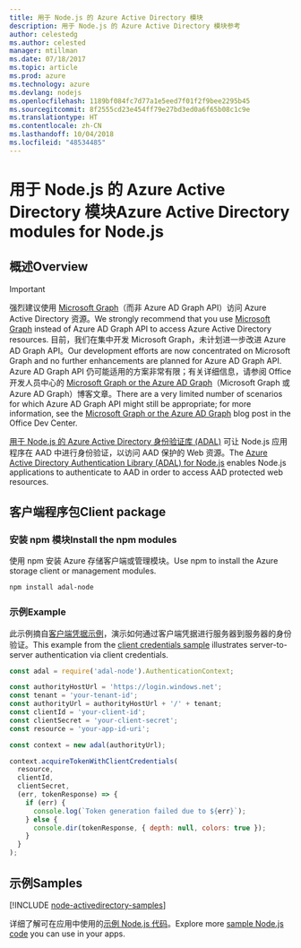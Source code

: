 ```yaml
---
title: 用于 Node.js 的 Azure Active Directory 模块
description: 用于 Node.js 的 Azure Active Directory 模块参考
author: celestedg
ms.author: celested
manager: mtillman
ms.date: 07/18/2017
ms.topic: article
ms.prod: azure
ms.technology: azure
ms.devlang: nodejs
ms.openlocfilehash: 1189bf084fc7d77a1e5eed7f01f2f9bee2295b45
ms.sourcegitcommit: 8f2555cd23e454ff79e27bd3ed0a6f65b08c1c9e
ms.translationtype: HT
ms.contentlocale: zh-CN
ms.lasthandoff: 10/04/2018
ms.locfileid: "48534485"
---
```

# <a name="azure-active-directory-modules-for-nodejs"></a><span data-ttu-id="f494d-103">用于 Node.js 的 Azure Active Directory 模块</span><span class="sxs-lookup"><span data-stu-id="f494d-103">Azure Active Directory modules for Node.js</span></span>

## <a name="overview"></a><span data-ttu-id="f494d-104">概述</span><span class="sxs-lookup"><span data-stu-id="f494d-104">Overview</span></span>

> [!IMPORTANT]
> <span data-ttu-id="f494d-105">强烈建议使用 [Microsoft Graph](https://graph.microsoft.io/)（而非 Azure AD Graph API）访问 Azure Active Directory 资源。</span><span class="sxs-lookup"><span data-stu-id="f494d-105">We strongly recommend that you use [Microsoft Graph](https://graph.microsoft.io/) instead of Azure AD Graph API to access Azure Active Directory resources.</span></span> <span data-ttu-id="f494d-106">目前，我们在集中开发 Microsoft Graph，未计划进一步改进 Azure AD Graph API。</span><span class="sxs-lookup"><span data-stu-id="f494d-106">Our development efforts are now concentrated on Microsoft Graph and no further enhancements are planned for Azure AD Graph API.</span></span> <span data-ttu-id="f494d-107">Azure AD Graph API 仍可能适用的方案非常有限；有关详细信息，请参阅 Office 开发人员中心的 [Microsoft Graph or the Azure AD Graph](https://dev.office.com/blogs/microsoft-graph-or-azure-ad-graph)（Microsoft Graph 或 Azure AD Graph）博客文章。</span><span class="sxs-lookup"><span data-stu-id="f494d-107">There are a very limited number of scenarios for which Azure AD Graph API might still be appropriate; for more information, see the [Microsoft Graph or the Azure AD Graph](https://dev.office.com/blogs/microsoft-graph-or-azure-ad-graph) blog post in the Office Dev Center.</span></span>

<span data-ttu-id="f494d-108">[用于 Node.js 的 Azure Active Directory 身份验证库 (ADAL)](https://www.npmjs.com/package/adal-node) 可让 Node.js 应用程序在 AAD 中进行身份验证，以访问 AAD 保护的 Web 资源。</span><span class="sxs-lookup"><span data-stu-id="f494d-108">The [Azure Active Directory Authentication Library (ADAL) for Node.js](https://www.npmjs.com/package/adal-node) enables Node.js applications to authenticate to AAD in order to access AAD protected web resources.</span></span>

## <a name="client-package"></a><span data-ttu-id="f494d-109">客户端程序包</span><span class="sxs-lookup"><span data-stu-id="f494d-109">Client package</span></span>

### <a name="install-the-npm-modules"></a><span data-ttu-id="f494d-110">安装 npm 模块</span><span class="sxs-lookup"><span data-stu-id="f494d-110">Install the npm modules</span></span>

<span data-ttu-id="f494d-111">使用 npm 安装 Azure 存储客户端或管理模块。</span><span class="sxs-lookup"><span data-stu-id="f494d-111">Use npm to install the Azure storage client or management modules.</span></span>

```bash
npm install adal-node
```   

### <a name="example"></a><span data-ttu-id="f494d-112">示例</span><span class="sxs-lookup"><span data-stu-id="f494d-112">Example</span></span>

<span data-ttu-id="f494d-113">此示例摘自[客户端凭据示例](https://github.com/MSOpenTech/azure-activedirectory-library-for-nodejs/blob/master/sample/client-credentials-sample.js)，演示如何通过客户端凭据进行服务器到服务器的身份验证。</span><span class="sxs-lookup"><span data-stu-id="f494d-113">This example from the [client credentials sample](https://github.com/MSOpenTech/azure-activedirectory-library-for-nodejs/blob/master/sample/client-credentials-sample.js) illustrates server-to-server authentication via client credentials.</span></span>

```javascript
const adal = require('adal-node').AuthenticationContext;

const authorityHostUrl = 'https://login.windows.net';
const tenant = 'your-tenant-id';
const authorityUrl = authorityHostUrl + '/' + tenant;
const clientId = 'your-client-id';
const clientSecret = 'your-client-secret';
const resource = 'your-app-id-uri';

const context = new adal(authorityUrl);

context.acquireTokenWithClientCredentials(
  resource,
  clientId,
  clientSecret,
  (err, tokenResponse) => {
    if (err) {
      console.log(`Token generation failed due to ${err}`);
    } else {
      console.dir(tokenResponse, { depth: null, colors: true });
    }
  }
);
```

## <a name="samples"></a><span data-ttu-id="f494d-114">示例</span><span class="sxs-lookup"><span data-stu-id="f494d-114">Samples</span></span>

[!INCLUDE [node-activedirectory-samples](../docs-ref-conceptual/includes/activedirectory-samples.md)]

<span data-ttu-id="f494d-115">详细了解可在应用中使用的[示例 Node.js 代码](https://azure.microsoft.com/resources/samples/?platform=nodejs)。</span><span class="sxs-lookup"><span data-stu-id="f494d-115">Explore more [sample Node.js code](https://azure.microsoft.com/resources/samples/?platform=nodejs) you can use in your apps.</span></span>
